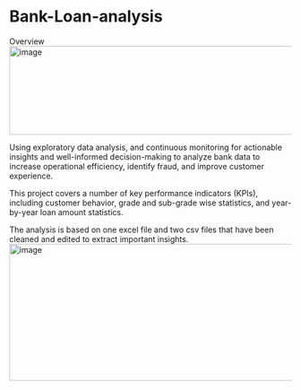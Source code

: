 # Bank-Loan-analysis

Overview<img width="545" height="158" alt="image" src="https://github.com/user-attachments/assets/8fdea699-363e-4f31-b14d-739a29e9e622" />

Using exploratory data analysis, and continuous monitoring for actionable insights and well-informed decision-making to analyze bank data to increase operational efficiency, identify fraud, and improve customer experience. 

This project covers a number of key performance indicators (KPIs), including customer behavior, grade and sub-grade wise statistics, and year-by-year loan amount statistics. 

The analysis is based on one excel file and two csv files that have been cleaned and edited to extract important insights. <img width="3974" height="244" alt="image" src="https://github.com/user-attachments/assets/28b5352d-e70a-4cff-ba1e-f49085c77eb7" />

